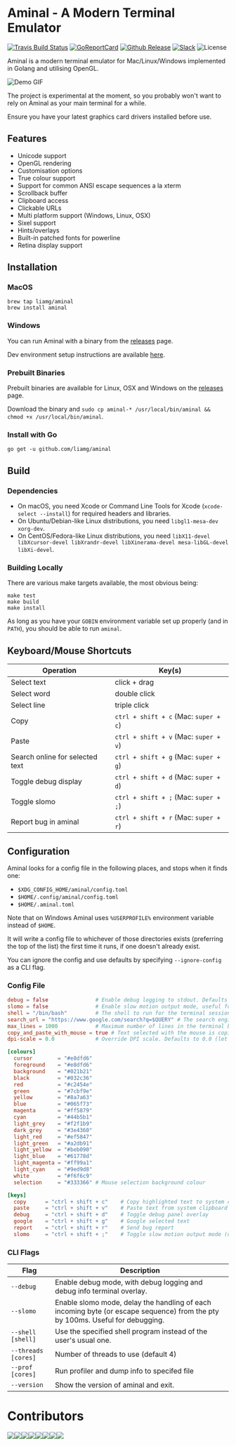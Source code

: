 # Aminal - A Modern Terminal Emulator

[![Travis Build Status](https://travis-ci.org/liamg/aminal.svg?branch=master)](https://travis-ci.org/liamg/aminal)
[![GoReportCard](https://goreportcard.com/badge/github.com/liamg/aminal)](https://goreportcard.com/report/github.com/liamg/aminal)
[![Github Release](https://img.shields.io/github/release/liamg/aminal.svg)](https://github.com/liamg/aminal/releases)
[![Slack](https://img.shields.io/badge/slack-%23aminal-%23ffcc00.svg)](http://gophers.slack.com/messages/aminal)
![License](https://img.shields.io/github/license/liamg/aminal.svg)

Aminal is a modern terminal emulator for Mac/Linux/Windows implemented in Golang and utilising OpenGL. 

![Demo GIF](demo.gif)

The project is experimental at the moment, so you probably won't want to rely on Aminal as your main terminal for a while.

Ensure you have your latest graphics card drivers installed before use.

## Features

- Unicode support
- OpenGL rendering
- Customisation options
- True colour support
- Support for common ANSI escape sequences a la xterm
- Scrollback buffer
- Clipboard access
- Clickable URLs
- Multi platform support (Windows, Linux, OSX)
- Sixel support
- Hints/overlays
- Built-in patched fonts for powerline
- Retina display support

## Installation

### MacOS

```
brew tap liamg/aminal
brew install aminal
```

### Windows

You can run Aminal with a binary from the [releases](https://github.com/liamg/aminal/releases) page.

Dev environment setup instructions are available [here](windows.md).

### Prebuilt Binaries

Prebuilt binaries are available for Linux, OSX and Windows on the [releases](https://github.com/liamg/aminal/releases) page. 

Download the binary and `sudo cp aminal-* /usr/local/bin/aminal && chmod +x /usr/local/bin/aminal`.

### Install with Go

```
go get -u github.com/liamg/aminal
```

## Build 

### Dependencies

- On macOS, you need Xcode or Command Line Tools for Xcode (`xcode-select --install`) for required headers and libraries.
- On Ubuntu/Debian-like Linux distributions, you need `libgl1-mesa-dev xorg-dev`.
- On CentOS/Fedora-like Linux distributions, you need `libX11-devel libXcursor-devel libXrandr-devel libXinerama-devel mesa-libGL-devel libXi-devel`.

### Building Locally

There are various make targets available, the most obvious being:

```
make test
make build
make install
```

As long as you have your `GOBIN` environment variable set up properly (and in `PATH`), you should be able to run `aminal`.

## Keyboard/Mouse Shortcuts

| Operation            | Key(s)               |
| -------------------- | -------------------- |
| Select text          | click + drag         |
| Select word          | double click         |
| Select line          | triple click         |
| Copy                 | `ctrl + shift + c` (Mac: `super + c`) |
| Paste                | `ctrl + shift + v` (Mac: `super + v`) |
| Search online for selected text | `ctrl + shift + g` (Mac: `super + g`) |
| Toggle debug display | `ctrl + shift + d` (Mac: `super + d`) |
| Toggle slomo         | `ctrl + shift + ;` (Mac: `super + ;`) |
| Report bug in aminal | `ctrl + shift + r` (Mac: `super + r`) |

## Configuration

Aminal looks for a config file in the following places, and stops when it finds one:

* `$XDG_CONFIG_HOME/aminal/config.toml`
* `$HOME/.config/aminal/config.toml`
* `$HOME/.aminal.toml`

Note that on Windows Aminal uses `%USERPROFILE%` environment variable instead of `$HOME`.

It will write a config file to whichever of those directories exists (preferring the top of the list) the first time it runs, if one doesn't already exist.

You can ignore the config and use defaults by specifying `--ignore-config` as a CLI flag.

### Config File

```toml
debug = false               # Enable debug logging to stdout. Defaults to false.
slomo = false               # Enable slow motion output mode, useful for debugging shells/terminal GUI apps etc. Defaults to false.
shell = "/bin/bash"         # The shell to run for the terminal session. Defaults to the users shell.
search_url = "https://www.google.com/search?q=$QUERY" # The search engine to use for the "search selected text" action. Defaults to google. Set this to your own search url using $QUERY as the keywords to replace when searching.
max_lines = 1000            # Maximum number of lines in the terminal buffer.
copy_and_paste_with_mouse = true # Text selected with the mouse is copied to the clipboard on end selection, and is pasted on right mouse button click.
dpi-scale = 0.0             # Override DPI scale. Defaults to 0.0 (let Aminal determine the DPI scale itself).

[colours]
  cursor        = "#e8dfd6" 
  foreground    = "#e8dfd6" 
  background    = "#021b21" 
  black         = "#032c36" 
  red           = "#c2454e" 
  green         = "#7cbf9e"
  yellow        = "#8a7a63"
  blue          = "#065f73"
  magenta       = "#ff5879"
  cyan          = "#44b5b1"
  light_grey    = "#f2f1b9"
  dark_grey     = "#3e4360"
  light_red     = "#ef5847"
  light_green   = "#a2db91"
  light_yellow  = "#beb090"
  light_blue    = "#61778d"
  light_magenta = "#ff99a1"
  light_cyan    = "#9ed9d8"
  white         = "#f6f6c9"
  selection     = "#333366" # Mouse selection background colour

[keys]
  copy      = "ctrl + shift + c"    # Copy highlighted text to system clipboard
  paste     = "ctrl + shift + v"    # Paste text from system clipboard
  debug     = "ctrl + shift + d"    # Toggle debug panel overlay
  google    = "ctrl + shift + g"    # Google selected text
  report    = "ctrl + shift + r"    # Send bug report
  slomo     = "ctrl + shift + ;"    # Toggle slow motion output mode (useful for debugging)
```

### CLI Flags

| Flag              | Description                                                                                                                   |
| ----------------- | ----------------------------------------------------------------------------------------------------------------------------- |
| `--debug`         | Enable debug mode, with debug logging and debug info terminal overlay.
| `--slomo`         | Enable slomo mode, delay the handling of each incoming byte (or escape sequence) from the pty by 100ms. Useful for debugging.
| `--shell [shell]` | Use the specified shell program instead of the user's usual one. 
| `--threads [cores]` | Number of threads to use (default 4)
| `--prof [cores]` | Run profiler and dump info to specifed file
| `--version`       | Show the version of aminal and exit.

# Contributors

[![](https://sourcerer.io/fame/liamg/liamg/aminal/images/0)](https://sourcerer.io/fame/liamg/liamg/aminal/links/0)[![](https://sourcerer.io/fame/liamg/liamg/aminal/images/1)](https://sourcerer.io/fame/liamg/liamg/aminal/links/1)[![](https://sourcerer.io/fame/liamg/liamg/aminal/images/2)](https://sourcerer.io/fame/liamg/liamg/aminal/links/2)[![](https://sourcerer.io/fame/liamg/liamg/aminal/images/3)](https://sourcerer.io/fame/liamg/liamg/aminal/links/3)[![](https://sourcerer.io/fame/liamg/liamg/aminal/images/4)](https://sourcerer.io/fame/liamg/liamg/aminal/links/4)[![](https://sourcerer.io/fame/liamg/liamg/aminal/images/5)](https://sourcerer.io/fame/liamg/liamg/aminal/links/5)[![](https://sourcerer.io/fame/liamg/liamg/aminal/images/6)](https://sourcerer.io/fame/liamg/liamg/aminal/links/6)[![](https://sourcerer.io/fame/liamg/liamg/aminal/images/7)](https://sourcerer.io/fame/liamg/liamg/aminal/links/7)

